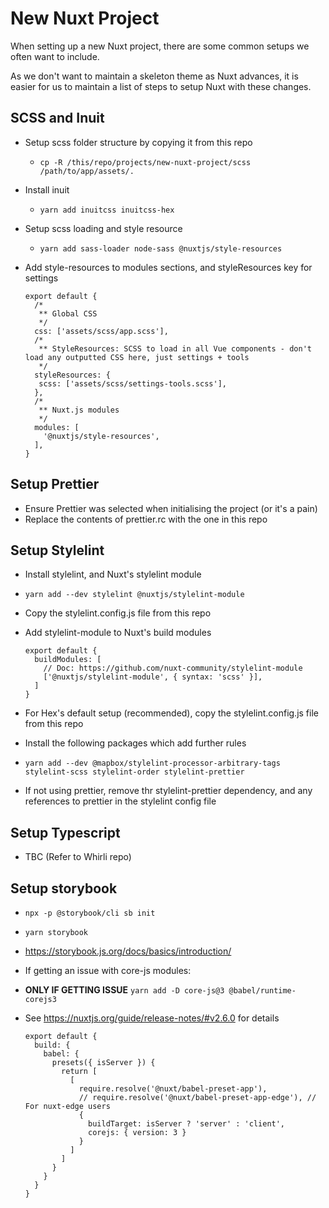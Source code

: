# New Nuxt Project
When setting up a new Nuxt project, there are some common setups we often want to include.

As we don't want to maintain a skeleton theme as Nuxt advances, it is easier for us to maintain a list of steps to setup Nuxt with these changes.

## SCSS and Inuit

- Setup scss folder structure by copying it from this repo
    - `cp -R /this/repo/projects/new-nuxt-project/scss /path/to/app/assets/.`
- Install inuit
    - `yarn add inuitcss inuitcss-hex`
- Setup scss loading and style resource
    - `yarn add sass-loader node-sass @nuxtjs/style-resources`
- Add style-resources to modules sections, and styleResources key for settings

      export default {
        /*
         ** Global CSS
         */
        css: ['assets/scss/app.scss'],
        /*
         ** StyleResources: SCSS to load in all Vue components - don't load any outputted CSS here, just settings + tools
         */
        styleResources: {
         scss: ['assets/scss/settings-tools.scss'],
        },
        /*
         ** Nuxt.js modules
         */
        modules: [
          '@nuxtjs/style-resources',
        ],
      }

## Setup Prettier
- Ensure Prettier was selected when initialising the project (or it's a pain)
- Replace the contents of prettier.rc with the one in this repo 

## Setup Stylelint
- Install stylelint, and Nuxt's stylelint module
- `yarn add --dev stylelint @nuxtjs/stylelint-module`
- Copy the stylelint.config.js file from this repo
- Add stylelint-module to Nuxt's build modules

      export default {
        buildModules: [
          // Doc: https://github.com/nuxt-community/stylelint-module
          ['@nuxtjs/stylelint-module', { syntax: 'scss' }],
        ]
      }

- For Hex's default setup (recommended), copy the stylelint.config.js file from this repo
- Install the following packages which add further rules
- `yarn add --dev @mapbox/stylelint-processor-arbitrary-tags stylelint-scss stylelint-order stylelint-prettier`
- If not using prettier, remove thr stylelint-prettier dependency, and any references to prettier in the stylelint config file

## Setup Typescript
- TBC (Refer to Whirli repo)

## Setup storybook
- `npx -p @storybook/cli sb init`
- `yarn storybook`
- https://storybook.js.org/docs/basics/introduction/
- If getting an issue with core-js modules:
- **ONLY IF GETTING ISSUE** `yarn add -D core-js@3 @babel/runtime-corejs3`
- See https://nuxtjs.org/guide/release-notes/#v2.6.0 for details

      export default {
        build: {
          babel: {
            presets({ isServer }) {
              return [
                [
                  require.resolve('@nuxt/babel-preset-app'),
                  // require.resolve('@nuxt/babel-preset-app-edge'), // For nuxt-edge users
                  {
                    buildTarget: isServer ? 'server' : 'client',
                    corejs: { version: 3 }
                  }
                ]
              ]
            }
          }
        }
      }
